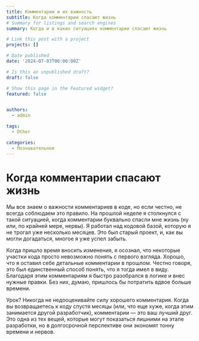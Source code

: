 ```yaml
---
title: Комментарии и их важность
subtitle: Когда комментарии спасают жизнь
# Summary for listings and search engines
summary: Когда и в каких ситуациях комментарии спасают жизнь

# Link this post with a project
projects: []

# Date published
date: '2024-07-03T00:00:00Z'

# Is this an unpublished draft?
draft: false

# Show this page in the Featured widget?
featured: false


authors:
  - admin

tags:
  - Other

categories:
  - Познавательное
---
```


# Когда комментарии спасают жизнь
Мы все знаем о важности комментариев в коде, но если честно, не всегда соблюдаем это правило. На прошлой неделе я столкнулся с такой ситуацией, когда комментарии буквально спасли мне жизнь (ну или, по крайней мере, нервы). Я работал над кодовой базой, которую я не трогал уже несколько месяцев. Это был старый проект, и, как вы могли догадаться, многое я уже успел забыть.

Когда пришло время вносить изменения, я осознал, что некоторые участки кода просто невозможно понять с первого взгляда. Хорошо, что я оставил себе детальные комментарии в прошлом. Честно говоря, это был единственный способ понять, что я тогда имел в виду. Благодаря этим комментариям я быстро разобрался в логике и внес нужные правки. Без них, думаю, пришлось бы потратить вдвое больше времени.

Урок? Никогда не недооценивайте силу хорошего комментария. Когда вы возвращаетесь к коду спустя месяцы (или, что еще хуже, когда этим занимается другой разработчик), комментарии — это ваш лучший друг. Это одна из тех вещей, которые могут показаться лишними на этапе разработки, но в долгосрочной перспективе они экономят тонну времени и нервов.
